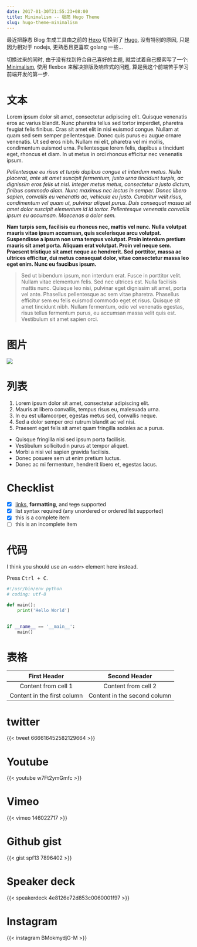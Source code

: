 ```yaml
---
date: 2017-01-30T21:55:23+08:00
title: Minimalism -- 极简 Hugo Theme
slug: hugo-theme-minimalism
---
```


最近把静态 Blog 生成工具由之前的 [Hexo](https://hexo.io) 切换到了 [Hugo](https://gohugo.io),
没有特别的原因, 只是因为相对于 nodejs, 更熟悉且更喜欢 golang 一些...
<!--more-->

切换过来的同时, 由于没有找到符合自己喜好的主题, 就尝试着自己摸索写了一个:
[Minimalism](https://github.com/cissoid/hugo-theme-minimalism), 使用 flexbox
来解决排版及响应式的问题, 算是我这个前端苦手学习前端开发的第一步.

# 文本
Lorem ipsum dolor sit amet, consectetur adipiscing elit. Quisque venenatis eros ac varius blandit. Nunc pharetra tellus sed tortor imperdiet, pharetra feugiat felis finibus. Cras sit amet elit in nisi euismod congue. Nullam at quam sed sem semper pellentesque. Donec quis purus eu augue ornare venenatis. Ut sed eros nibh. Nullam mi elit, pharetra vel mi mollis, condimentum euismod urna. Pellentesque lorem felis, dapibus a tincidunt eget, rhoncus et diam. In ut metus in orci rhoncus efficitur nec venenatis ipsum.

*Pellentesque eu risus et turpis dapibus congue et interdum metus. Nulla placerat, ante sit amet suscipit fermentum, justo urna tincidunt turpis, ac dignissim eros felis ut nisl. Integer metus metus, consectetur a justo dictum, finibus commodo diam. Nunc maximus nec lectus in semper. Donec libero sapien, convallis eu venenatis ac, vehicula eu justo. Curabitur velit risus, condimentum vel quam ut, pulvinar aliquet purus. Duis consequat massa sit amet dolor suscipit elementum id id tortor. Pellentesque venenatis convallis ipsum eu accumsan. Maecenas a dolor sem.*

**Nam turpis sem, facilisis eu rhoncus nec, mattis vel nunc. Nulla volutpat mauris vitae ipsum accumsan, quis scelerisque arcu volutpat. Suspendisse a ipsum non urna tempus volutpat. Proin interdum pretium mauris sit amet porta. Aliquam erat volutpat. Proin vel neque sem. Praesent tristique sit amet neque ac hendrerit. Sed porttitor, massa ac ultrices efficitur, dui metus consequat dolor, vitae consectetur massa leo eget enim. Nunc eu faucibus ipsum.**

> Sed ut bibendum ipsum, non interdum erat. Fusce in porttitor velit. Nullam vitae elementum felis. Sed nec ultrices est. Nulla facilisis mattis nunc. Quisque leo nisi, pulvinar eget dignissim sit amet, porta vel ante. Phasellus pellentesque ac sem vitae pharetra. Phasellus efficitur sem eu felis euismod commodo eget et risus. Quisque sit amet tincidunt nibh. Nullam fermentum, odio vel venenatis egestas, risus tellus fermentum purus, eu accumsan massa velit quis est. Vestibulum sit amet sapien orci.

# 图片
![](https://unsplash.it/g/768/432?random)

# 列表
1. Lorem ipsum dolor sit amet, consectetur adipiscing elit.
2. Mauris at libero convallis, tempus risus eu, malesuada urna.
3. In eu est ullamcorper, egestas metus sed, convallis neque.
4. Sed a dolor semper orci rutrum blandit ac vel nisi.
5. Praesent eget felis sit amet quam fringilla sodales ac a purus.

- Quisque fringilla nisi sed ipsum porta facilisis.
- Vestibulum sollicitudin purus at tempor aliquet.
- Morbi a nisi vel sapien gravida facilisis.
- Donec posuere sem ut enim pretium luctus.
- Donec ac mi fermentum, hendrerit libero et, egestas lacus.

# Checklist
- [x] [links](http://www.baidu.com), **formatting**, and <del>tags</del> supported
- [x] list syntax required (any unordered or ordered list supported)
- [x] this is a complete item
- [ ] this is an incomplete item

# 代码
I think you should use an `<addr>` element here instead.

Press <kbd>Ctrl + C</kbd>.

``` python
#!/usr/bin/env python
# coding: utf-8

def main():
    print('Hello World')
     

if __name__ == '__main__':
    main()
```

# 表格
| First Header                | Second Header                |
|:---------------------------:|:----------------------------:|
| Content from cell 1         | Content from cell 2          |
| Content in the first column | Content in the second column |

# twitter
{{< tweet 666616452582129664 >}}

# Youtube
{{< youtube w7Ft2ymGmfc >}}

# Vimeo
{{< vimeo 146022717 >}}

# Github gist
{{< gist spf13 7896402 >}}

# Speaker deck
{{< speakerdeck 4e8126e72d853c0060001f97 >}}

# Instagram
{{< instagram BMokmydjG-M >}}
